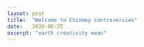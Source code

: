 ```yaml
---
layout: post
title:  "Welcome to Chinmoy controversies"
date:   2020-06-25
excerpt: "earth creativity mean"
---
```

